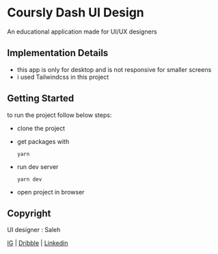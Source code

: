 # Coursly Dash UI Design

An educational application made for UI/UX designers

## Implementation Details

- this app is only for desktop and is not responsive for smaller screens
- i used Tailwindcss in this project

## Getting Started
to run the project follow below steps:

- clone the project
- get packages with 
  
  ```
  yarn
  ```

- run dev server

  ```
  yarn dev
  ```
- open project in browser

## Copyright

UI designer : Saleh

 [IG](https://www.instagram.com/sawli1_/) | [Dribble](https://dribbble.com/sawli1) | [Linkedin](http://linkedin.com/in/saleh-hosseini-a3bb84198)